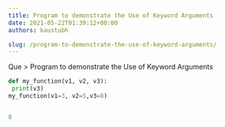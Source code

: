 ```yaml
---
title: Program to demonstrate the Use of Keyword Arguments
date: 2021-05-22T01:39:12+00:00
authors: kaustubh

slug: /program-to-demonstrate-the-use-of-keyword-arguments/
---
```

Que > Program to demonstrate the Use of Keyword Arguments

```python title="file.py"
def my_function(v1, v2, v3):
 print(v3)
my_function(v1=3, v2=5,v3=8)
```

```python title="Output"

8
```